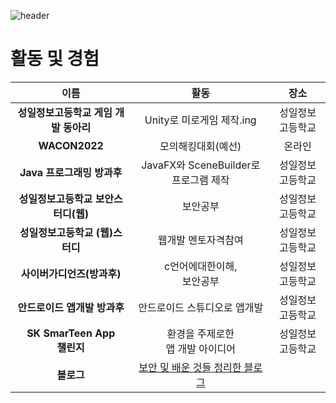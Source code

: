 ![header](https://capsule-render.vercel.app/api?type=waving&color=6633CC&height=300&section=header&text=KangJuHo%20&fontSize=90)

<h1>활동 및 경험</h1>
<hr="2">

| **이름** | **활동** | **장소** |
|:--------:|:--------:|:--------:|
| **성일정보고등학교 게임 개발 동아리** | Unity로 미로게임 제작.ing | 성일정보고등학교 |
| **WACON2022** | 모의해킹대회(예선) | 온라인 |
| **Java 프로그래밍 방과후** | JavaFX와 SceneBuilder로 프로그램 제작 | 성일정보고등학교 |
| **성일정보고등학교 보안스터디(웹)** | 보안공부 | 성일정보고등학교|
| **성일정보고등학교 (웹)스터디** | 웹개발 멘토자격참여 |성일정보고등학교|
| **사이버가디언즈(방과후)** | c언어에대한이해,<br>보안공부 |성일정보고등학교|
| **안드로이드 앱개발 방과후**  |안드로이드 스튜디오로 앱개발 | 성일정보고등학교 |
| **SK SmarTeen App<br>챌린지**  |환경을 주제로한 <br>앱 개발 아이디어 | 성일정보고등학교 |
| **블로그**  |<a href="https://blog.naver.com/winter5622">보안 및 배운 것들 정리한 블로그</a>| |
<br>
             
